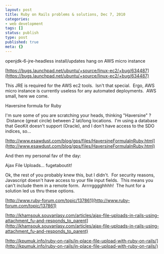 ```yaml
---
layout: post
title: Ruby on Rails problems & solutions, Dec 7, 2010
categories: 
- web development
tags: []
status: publish
type: post
published: true
meta: {}
---
```


openjdk-6-jre-headless install/updates hang on AWS micro instance



[https://bugs.launchpad.net/ubuntu/+source/linux-ec2/+bug/634487](https://bugs.launchpad.net/ubuntu/+source/linux-ec2/+bug/634487)



This JRE is required for the AWS ec2 tools.  Isn't that special.  Ergo, AWS micro instance is currently useless for any automated deployments.  AWS small, here we come.



Haversine formula for Ruby



I'm sure some of you are scratching your heads, thinking "Haversine" ?  Distance (great circle) between 2 lat/long locations.  I'm using a database that GeoKit doesn't support (Oracle), and I don't have access to the SDO indices, so...



[http://www.esawdust.com/blog/gps/files/HaversineFormulaInRuby.html](http://www.esawdust.com/blog/gps/files/HaversineFormulaInRuby.html)



And then my personal fav of the day:



Ajax File Uploads... fugetaboutit!



Ok, the rest of you probably knew this, but I didn't.  For security reasons, Javascript doesn't have access to your file input fields.  This means you can't include them in a remote form.  Arrrrgggghhhh!  The hunt for a solution led us thru these options.



[http://www.ruby-forum.com/topic/137861](http://www.ruby-forum.com/topic/137861)

[http://khamsouk.souvanlasy.com/articles/ajax-file-uploads-in-rails-using-attachment_fu-and-responds_to_parent](http://khamsouk.souvanlasy.com/articles/ajax-file-uploads-in-rails-using-attachment_fu-and-responds_to_parent)

[http://kpumuk.info/ruby-on-rails/in-place-file-upload-with-ruby-on-rails/](http://kpumuk.info/ruby-on-rails/in-place-file-upload-with-ruby-on-rails/)
